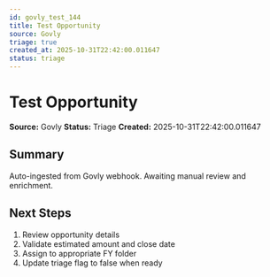 ```yaml
---
id: govly_test_144
title: Test Opportunity
source: Govly
triage: true
created_at: 2025-10-31T22:42:00.011647
status: triage
---
```


# Test Opportunity

**Source:** Govly
**Status:** Triage
**Created:** 2025-10-31T22:42:00.011647

## Summary

Auto-ingested from Govly webhook. Awaiting manual review and enrichment.

## Next Steps

1. Review opportunity details
2. Validate estimated amount and close date
3. Assign to appropriate FY folder
4. Update triage flag to false when ready
